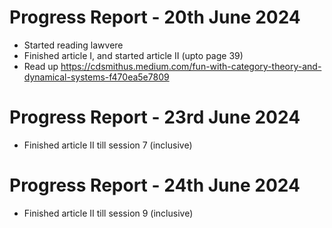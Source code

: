 # Progress Report - 20th June 2024

* Started reading lawvere
* Finished article I, and started article II (upto page 39)
* Read up https://cdsmithus.medium.com/fun-with-category-theory-and-dynamical-systems-f470ea5e7809

# Progress Report - 23rd June 2024

* Finished article II till session 7 (inclusive)

# Progress Report - 24th June 2024

* Finished article II till session 9 (inclusive)
